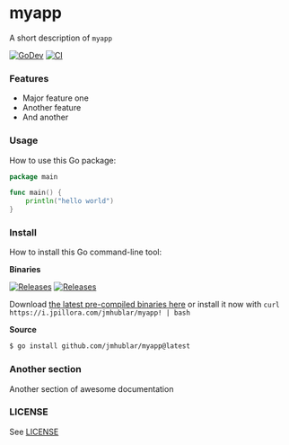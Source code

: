 # myapp

A short description of `myapp`

[![GoDev](https://img.shields.io/static/v1?label=godoc&message=reference&color=00add8)](https://pkg.go.dev/github.com/jmhublar/myapp)
[![CI](https://github.com/jmhublar/myapp/workflows/CI/badge.svg)](https://github.com/jmhublar/myapp/actions?workflow=CI)

### Features

* Major feature one
* Another feature
* And another

### Usage

How to use this Go package:

```go
package main

func main() {
	println("hello world")
}
```

### Install

How to install this Go command-line tool:

**Binaries**

<!-- NOTE: these badges only work on public repos -->

[![Releases](https://img.shields.io/github/release/jmhublar/myapp.svg)](https://github.com/jmhublar/myapp/releases)
[![Releases](https://img.shields.io/github/downloads/jmhublar/myapp/total.svg)](https://github.com/jmhublar/myapp/releases)

Download [the latest pre-compiled binaries here](https://github.com/jmhublar/myapp/releases/latest) or install it now with `curl https://i.jpillora.com/jmhublar/myapp! | bash`

**Source**

```sh
$ go install github.com/jmhublar/myapp@latest
```

### Another section

Another section of awesome documentation

### LICENSE

See [LICENSE](./LICENSE)
